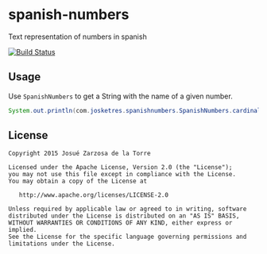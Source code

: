 # spanish-numbers
Text representation of numbers in spanish

[![Build Status](https://travis-ci.org/josketres/spanish-numbers.svg?branch=master)](https://travis-ci.org/josketres/spanish-numbers)

Usage
---
Use `SpanishNumbers` to get a String with the name of a given number.
```java
System.out.println(com.josketres.spanishnumbers.SpanishNumbers.cardinal(199)); // "ciento noventa y nueve"
```

License
-------

    Copyright 2015 Josué Zarzosa de la Torre

    Licensed under the Apache License, Version 2.0 (the "License");
    you may not use this file except in compliance with the License.
    You may obtain a copy of the License at

       http://www.apache.org/licenses/LICENSE-2.0

    Unless required by applicable law or agreed to in writing, software
    distributed under the License is distributed on an "AS IS" BASIS,
    WITHOUT WARRANTIES OR CONDITIONS OF ANY KIND, either express or implied.
    See the License for the specific language governing permissions and
    limitations under the License.
